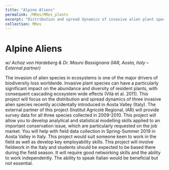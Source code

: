 ```yaml
---
title: "Alpine Aliens"
permalink: /MRes/MRes_plants
excerpt: "Distribution and spread dynamics of invasive alien plant species in the North-western Italian Alps"
collection: MRes
---
```


# Alpine Aliens

_w/ Achaz von Hardeberg & Dr. Mauro Bassignana (IAR, Aosta, Italy – External partner)_

The invasion of alien species in ecosystems is one of the major drivers of biodiversity loss worldwide. Invasive plant species can have a particularly significant impact on the abundance and diversity of resident plants, with consequent cascading ecosystem wide effects (Vilà et al. 2011). This project will focus on the distribution and spread dynamics of three invasive alien species recently accidentally introduced in Aosta Valley (Italy).  The external partner of this project (Institut Agricolé Regional, IAR) will provide survey data for all three species collected in 2009-2010.  This project will allow you to develop analytical and statistical modelling skills applied to an important conservation issue, which are particularly requested on the job market. You will help with field data collection in Spring-Summer 2019 in Aosta Valley in Italy. This project would suit someone keen to work in the field as well as develop key employability skills. This project will involve fieldwork in the Italy and students should be expected to be based there during the field season. It will require good networking skills and the ability to work independently. The ability to speak Italian would be beneficial but not essential.

